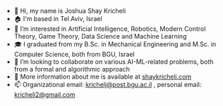- 👋 Hi, my name is Joshua Shay Kricheli
- 🏠 I'm based in Tel Aviv, Israel
- 👀 I’m interested in Artificial Intelligence, Robotics, Modern Control Theory, Game Theory, Data Science and Machine Learning
- 🎓 I graduated from my B.Sc. in Mechanical Engineering and M.Sc. in Computer Science, both from BGU, Israel
- 👐 I’m looking to collaborate on various AI-ML-related problems, both from a formal and algorithmic approach
- 🔗 More information about me is available at [shaykricheli.com](https://shaykricheli.com)
- 📫 Organizational email: krichelj@post.bgu.ac.il , personal email: kricheli2@gmail.com

<!---
krichelj/krichelj is a ✨ special ✨ repository because its `README.md` (this file) appears on your GitHub profile.
You can click the Preview link to take a look at your changes.
--->
